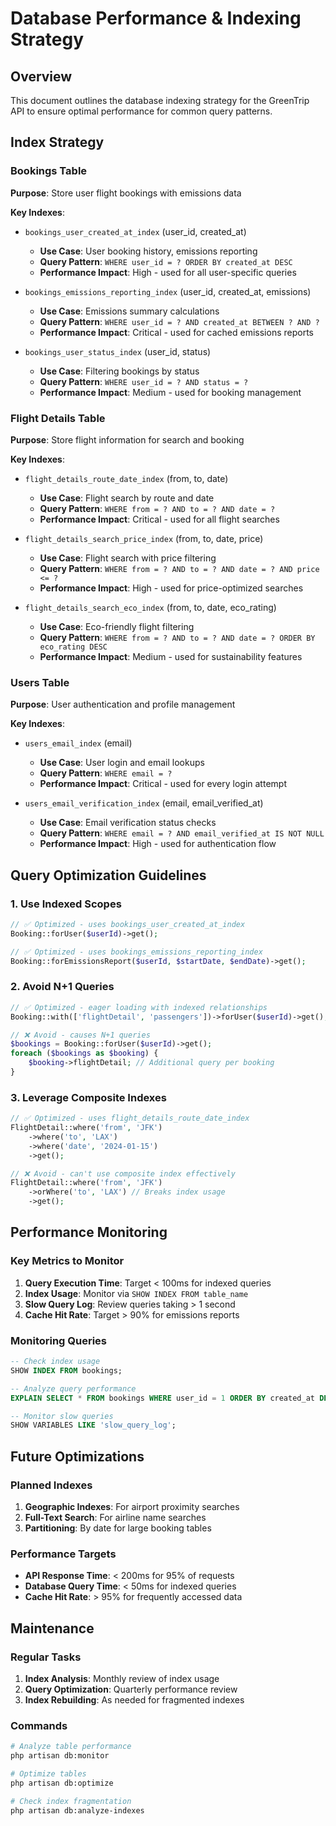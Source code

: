 # Database Performance & Indexing Strategy

## Overview
This document outlines the database indexing strategy for the GreenTrip API to ensure optimal performance for common query patterns.

## Index Strategy

### Bookings Table
**Purpose**: Store user flight bookings with emissions data

**Key Indexes**:
- `bookings_user_created_at_index` (user_id, created_at)
  - **Use Case**: User booking history, emissions reporting
  - **Query Pattern**: `WHERE user_id = ? ORDER BY created_at DESC`
  - **Performance Impact**: High - used for all user-specific queries

- `bookings_emissions_reporting_index` (user_id, created_at, emissions)
  - **Use Case**: Emissions summary calculations
  - **Query Pattern**: `WHERE user_id = ? AND created_at BETWEEN ? AND ?`
  - **Performance Impact**: Critical - used for cached emissions reports

- `bookings_user_status_index` (user_id, status)
  - **Use Case**: Filtering bookings by status
  - **Query Pattern**: `WHERE user_id = ? AND status = ?`
  - **Performance Impact**: Medium - used for booking management

### Flight Details Table
**Purpose**: Store flight information for search and booking

**Key Indexes**:
- `flight_details_route_date_index` (from, to, date)
  - **Use Case**: Flight search by route and date
  - **Query Pattern**: `WHERE from = ? AND to = ? AND date = ?`
  - **Performance Impact**: Critical - used for all flight searches

- `flight_details_search_price_index` (from, to, date, price)
  - **Use Case**: Flight search with price filtering
  - **Query Pattern**: `WHERE from = ? AND to = ? AND date = ? AND price <= ?`
  - **Performance Impact**: High - used for price-optimized searches

- `flight_details_search_eco_index` (from, to, date, eco_rating)
  - **Use Case**: Eco-friendly flight filtering
  - **Query Pattern**: `WHERE from = ? AND to = ? AND date = ? ORDER BY eco_rating DESC`
  - **Performance Impact**: Medium - used for sustainability features

### Users Table
**Purpose**: User authentication and profile management

**Key Indexes**:
- `users_email_index` (email)
  - **Use Case**: User login and email lookups
  - **Query Pattern**: `WHERE email = ?`
  - **Performance Impact**: Critical - used for every login attempt

- `users_email_verification_index` (email, email_verified_at)
  - **Use Case**: Email verification status checks
  - **Query Pattern**: `WHERE email = ? AND email_verified_at IS NOT NULL`
  - **Performance Impact**: High - used for authentication flow

## Query Optimization Guidelines

### 1. Use Indexed Scopes
```php
// ✅ Optimized - uses bookings_user_created_at_index
Booking::forUser($userId)->get();

// ✅ Optimized - uses bookings_emissions_reporting_index
Booking::forEmissionsReport($userId, $startDate, $endDate)->get();
```

### 2. Avoid N+1 Queries
```php
// ✅ Optimized - eager loading with indexed relationships
Booking::with(['flightDetail', 'passengers'])->forUser($userId)->get();

// ❌ Avoid - causes N+1 queries
$bookings = Booking::forUser($userId)->get();
foreach ($bookings as $booking) {
    $booking->flightDetail; // Additional query per booking
}
```

### 3. Leverage Composite Indexes
```php
// ✅ Optimized - uses flight_details_route_date_index
FlightDetail::where('from', 'JFK')
    ->where('to', 'LAX')
    ->where('date', '2024-01-15')
    ->get();

// ❌ Avoid - can't use composite index effectively
FlightDetail::where('from', 'JFK')
    ->orWhere('to', 'LAX') // Breaks index usage
    ->get();
```

## Performance Monitoring

### Key Metrics to Monitor
1. **Query Execution Time**: Target < 100ms for indexed queries
2. **Index Usage**: Monitor via `SHOW INDEX FROM table_name`
3. **Slow Query Log**: Review queries taking > 1 second
4. **Cache Hit Rate**: Target > 90% for emissions reports

### Monitoring Queries
```sql
-- Check index usage
SHOW INDEX FROM bookings;

-- Analyze query performance
EXPLAIN SELECT * FROM bookings WHERE user_id = 1 ORDER BY created_at DESC;

-- Monitor slow queries
SHOW VARIABLES LIKE 'slow_query_log';
```

## Future Optimizations

### Planned Indexes
1. **Geographic Indexes**: For airport proximity searches
2. **Full-Text Search**: For airline name searches
3. **Partitioning**: By date for large booking tables

### Performance Targets
- **API Response Time**: < 200ms for 95% of requests
- **Database Query Time**: < 50ms for indexed queries
- **Cache Hit Rate**: > 95% for frequently accessed data

## Maintenance

### Regular Tasks
1. **Index Analysis**: Monthly review of index usage
2. **Query Optimization**: Quarterly performance review
3. **Index Rebuilding**: As needed for fragmented indexes

### Commands
```bash
# Analyze table performance
php artisan db:monitor

# Optimize tables
php artisan db:optimize

# Check index fragmentation
php artisan db:analyze-indexes
```